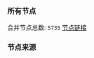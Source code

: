 ### 所有节点
合并节点总数: `5735`
[节点链接](https://github.com/rzhy1/33/raw/master/sub/sub_merge_base64.txt)

### 节点来源
